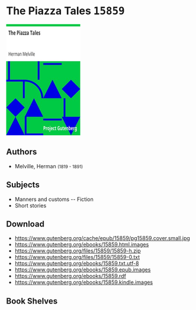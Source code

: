 # The Piazza Tales <kbd>15859</kbd>

![](./cover.medium.jpg "")

## Authors


 - Melville, Herman <small>(1819 - 1891)</small>

## Subjects


 - Manners and customs -- Fiction
 - Short stories

## Download


 - https://www.gutenberg.org/cache/epub/15859/pg15859.cover.small.jpg
 - https://www.gutenberg.org/ebooks/15859.html.images
 - https://www.gutenberg.org/files/15859/15859-h.zip
 - https://www.gutenberg.org/files/15859/15859-0.txt
 - https://www.gutenberg.org/ebooks/15859.txt.utf-8
 - https://www.gutenberg.org/ebooks/15859.epub.images
 - https://www.gutenberg.org/ebooks/15859.rdf
 - https://www.gutenberg.org/ebooks/15859.kindle.images

## Book Shelves


